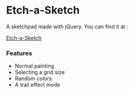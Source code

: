 # Etch-a-Sketch


A sketchpad made with jQuery. You can find it at :

[Etch-a-Sketch](http://evgenios.io/Etch-a-Sketch/)

### Features 

+ Normal painting
+ Selecting a grid size
+ Random colors
+ A trail effect mode
